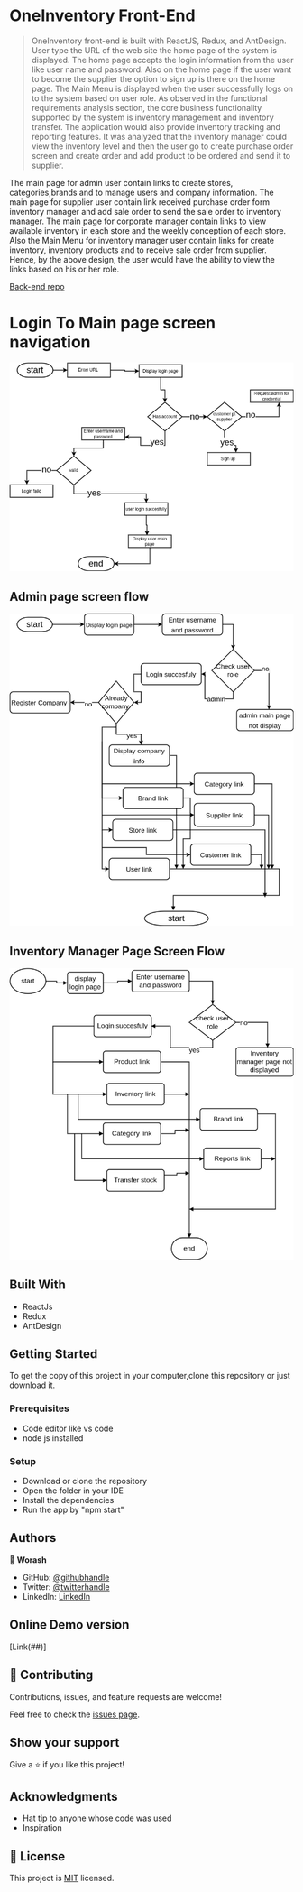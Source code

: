 # OneInventory Front-End

> OneInventory front-end is built with ReactJS, Redux, and AntDesign. User type the URL of the web site the home page of the system is displayed. The home page accepts the login information from the user like user name and password. Also on the home page if the user want to become the supplier the option to sign up is there on the home page. The Main Menu is displayed when the user successfully logs on to the system based on user role. As observed in the functional requirements analysis section, the core business functionality supported by the system is inventory management and inventory transfer.
> The application would also provide inventory tracking and reporting features. It was analyzed that the inventory manager could view the inventory level and then the user go to create purchase order screen and create order and add product to be ordered and send it to supplier.

The main page for admin user contain links to create stores, categories,brands and to manage users and company information. The main page for supplier user contain link received purchase order form inventory manager and add sale order to send the sale order to inventory manager. The main page for corporate manager contain links to view available inventory in each store and the weekly conception of each store. Also the Main Menu for inventory manager user contain links for create inventory, inventory products and to receive sale order from supplier. Hence, by the above design, the user would have the ability to view the links based on his or her role.

[Back-end repo](https://github.com/worashf/online-inventory-management-system)

# Login To Main page screen navigation

![screenshot](/public/images/login-page-screen-flow.png)

## Admin page screen flow

![screenshot](/public/images/admin-page-screen-flow.png)

## Inventory Manager Page Screen Flow

![screenshot](/public/images/inventory-manager-screen-flow.png)

## Built With

- ReactJs
- Redux
- AntDesign

## Getting Started

To get the copy of this project in your computer,clone this repository or just download it.

### Prerequisites

- Code editor like vs code
- node js installed

### Setup

- Download or clone the repository
- Open the folder in your IDE
- Install the dependencies
- Run the app by "npm start"

## Authors

👤 **Worash**

- GitHub: [@githubhandle](https://github.com/worashf)
- Twitter: [@twitterhandle](https://twitter.com/WorashAboche)
- LinkedIn: [LinkedIn](https://www.linkedin.com/in/worash-abocherugn-a02219154/)

## Online Demo version

[Link(##)]

## 🤝 Contributing

Contributions, issues, and feature requests are welcome!

Feel free to check the [issues page](../../issues/).

## Show your support

Give a ⭐️ if you like this project!

## Acknowledgments

- Hat tip to anyone whose code was used
- Inspiration

## 📝 License

This project is [MIT](./MIT.md) licensed.

